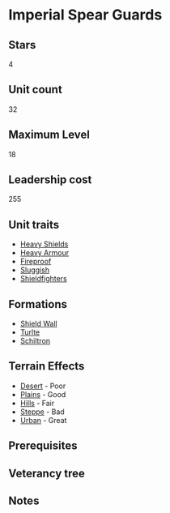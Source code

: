 # Imperial Spear Guards

## Stars
4

## Unit count
32

## Maximum Level
18

## Leadership cost
255

## Unit traits
* [Heavy Shields](../../unit-traits/heavy-shields.md)
* [Heavy Armour](../../unit-traits/heavy-armour.md)
* [Fireproof](../../unit-traits/fireproof.md)
* [Sluggish](../../unit-traits/sluggish.md)
* [Shieldfighters](../../unit-traits/shieldfighters.md)

## Formations
* [Shield Wall](../../formations/shield-wall.md)
* [Turlte](../../formations/turtle.md)
* [Schiltron](../../formations/schiltron.md)

## Terrain Effects
* [Desert](../../terrain-effects/desert) - Poor
* [Plains](../../terrain-effects/plains) - Good
* [Hills](../../terrain-effects/hills) - Fair
* [Steppe](../../terrain-effects/steppe) - Bad
* [Urban](../../terrain-effects/urban) - Great

## Prerequisites

## Veterancy tree

## Notes
